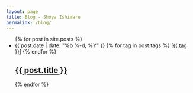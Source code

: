 ```yaml
---
layout: page
title: Blog - Shoya Ishimaru
permalink: /blog/
---
```


<ul class="post-list">
	{% for post in site.posts %}
	<li>
    <span class="post-meta">
    	{{ post.date | date: "%b %-d, %Y" }}
    	{% for tag in post.tags %}
    	[<a href="/tag/{{tag}}/">{{ tag }}</a>]
    	{% endfor %}
    </span>
    <h2><a class="post-link" href="{{ post.url | prepend: site.baseurl }}">{{ post.title }}</a></h2>
    </li>
    {% endfor %}
</ul>